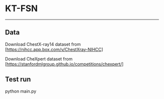 # KT-FSN
--------------------------------------------
Data
------------------------
Download ChestX-ray14 dataset from [https://nihcc.app.box.com/v/ChestXray-NIHCC]

Download CheXpert dataset from [https://stanfordmlgroup.github.io/competitions/chexpert/]

Test run
------------------------
python main.py
